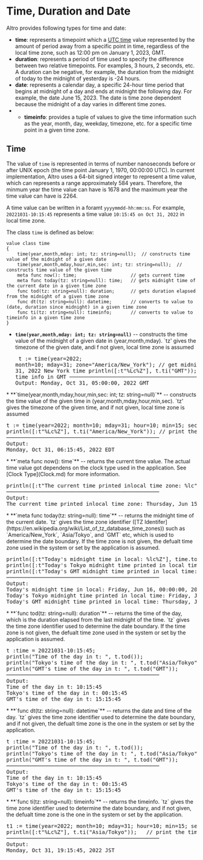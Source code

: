 # Time, Duration and Date

Altro provides following types for time and date:

* **time**: represents a timepoint which a [UTC time](https://en.wikipedia.org/wiki/Coordinated_Universal_Time) value represented by the amount of period away from a specific point in time, regardless of the local time zone, such as 12:00 pm on January 1, 2023, GMT. 
* **duration**: represents a period of time used to specify the difference between two relative timepoints. For examples, 3 hours, 2 seconds, etc. A duration can be negative, for example,  the duration from the midnight of today to the midnight of yesterday is -24 hours. 
* **date**: represents a calendar day, a specific 24-hour time period that begins at midnight of a day and ends at midnight the following day. For example, the date June 15, 2023. The date is time zone dependent because the midnight of a day varies in different time zones.
* * **timeinfo**: provides a tuple of values to give the time information such as the year, month, day, weekday, timezone, etc. for a specific time point in a given time zone.

## Time

The value of `time` is represented in terms of number nanoseconds before or after UNIX epoch (the time point January 1, 1970, 00:00:00 UTC). In current implementation, Altro uses a 64-bit signed integer to represent a time value, which can represents a range approximately 584 years. Therefore, the minmum year the time value can have is 1678 and the maximum year the time value can have is 2264.

A time value can be written in a foramt `yyyymmdd-hh:mm:ss`. For example, `20221031-10:15:45` represents a time value `10:15:45 on Oct 31, 2022` in local time zone. 

The class `time` is defined as below:

```altro
value class time
{
    time(year,month,mday: int; tz: string=null);  // constructs time value of the midnight of a given date
    time(year,month,mday,hour,min,sec: int; tz: string=null);  // constructs time value of the given time
    meta func now(): time;                    // gets current time
    meta func today(tz: string=null): time;   // gets midnight time of the current date in a given time zone
    func tod(tz: string=null): duration;      // gets duration elapsed from the midnight of a given time zone
    func dt(tz: string=null): datetime;       // converts to value to (date, duration since midnight) in a given time zone
    func ti(tz: string=null): timeinfo;       // converts to value to timeinfo in a given time zone
}
```
* **`time(year,month,mday: int; tz: string=null)`** --
    constructs the time value of the midnight of a given date in (year,month,mday). `tz' gives the timezone of the given date, andi f not given, local time zone is assumed<br><pre>
t := time(year=2022; month=10; mday=31; zone="America/New_York"); // get midnight of a Oct 31, 2022 New York time
println([:t"%Lc%Z"], t.ti("GMT"));  // print the time info in GMT
────────────────────────────────────────────────
Output:
Monday, Oct 31, 05:00:00, 2022 GMT
</pre>
* **`time(year,month,mday,hour,min,sec: int; tz: string=null)`** --
    constructs the time value of the given time in (year,month,mday,hour,min,sec). `tz' gives the timezone of the given time, and if not given, local time zone is assumed<br><pre>
t := time(year=2022; month=10; mday=31; hour=10; min=15; sec=45, zone="GMT"); // get time value of Oct 31, 10:15:45, 2022 GMT
println([:t"%Lc%Z"], t.ti("America/New_York")); // print the time info in New York time
────────────────────────────────────────────────
Output:
Monday, Oct 31, 06:15:45, 2022 EDT
</pre>
* **`meta func now(): time`** --
    returns the current time value. The actual time value got dependens on the clock type used in the application. See [Clock Type](Clock.md) for more information.<br><pre>
println([:t"The current time printed inlocal time zone: %lc"], time.now());
────────────────────────────────────────────────
Output:
The current time printed inlocal time zone: Thursday, Jun 15, 22:32:47, 2023
</pre>
* **`meta func today(tz: string=null): time`** --
    returns the midnight time of the current date. `tz` gives the time zone identifier ([TZ Identifer](https://en.wikipedia.org/wiki/List_of_tz_database_time_zones)) such as `America/New_York`, `Asia/Tokyo`, and `GMT` etc, which is used to determine the date boundary. If the time zone is not given, the defualt time zone used in the system or set by the application is assumed. <br><pre>
println([:t"Today's midnight time in local: %lc%Z"], time.today());
println([:t"Today's Tokyo midnight time printed in local time: %lc%Z"], time.today("Asia/Tokyo"));
println([:t"Today's GMT midnight time printed in local time: %lc%Z"], time.today("GMT"));
────────────────────────────────────────────────
Output:
Today's midnight time in local: Friday, Jun 16, 00:00:00, 2023 CDT
Today's Tokyo midnight time printed in local time: Friday, Jun 16, 10:00:00, 2023 CDT
Today's GMT midnight time printed in local time: Thursday, Jun 15, 19:00:00, 2023 CDT
</pre>
* **`func tod(tz: string=null): duration`** --
    returns the time of the day, which is the duration elapsed from the last midnight of the time. `tz` gives the time zone identifier used to determine the date boundary. If the time zone is not given, the defualt time zone used in the system or set by the application is assumed. <br><pre>
t :time = 20221031-10:15:45;
println("Time of the day in t: ", t.tod());
println("Tokyo's time of the day in t: ", t.tod("Asia/Tokyo"));
println("GMT's time of the day in t: ", t.tod("GMT"));
────────────────────────────────────────────────
Output:
Time of the day in t: 10:15:45
Tokyo's time of the day in t: 00:15:45
GMT's time of the day in t: 15:15:45
</pre>
* **`func dt(tz: string=null): datetime`** --
    returns the date and time of the day. `tz` gives the time zone identifier used to determine the date boundary, and if not given, the defualt time zone is the one in the system or set by the application. <br><pre>
t :time = 20221031-10:15:45;
println("Time of the day in t: ", t.tod());
println("Tokyo's time of the day in t: ", t.tod("Asia/Tokyo"));
println("GMT's time of the day in t: ", t.tod("GMT"));
────────────────────────────────────────────────
Output:
Time of the day in t: 10:15:45
Tokyo's time of the day in t: 00:15:45
GMT's time of the day in t: 15:15:45
</pre>
* **`func ti(tz: string=null): timeinfo`** --
 returns the timeinfo. `tz` gives the time zone identifier used to determine the date boundary, and if not given, the defualt time zone is the one in the system or set by the application. <br><pre>
t1 := time(year=2022; month=10; mday=31; hour=10; min=15; sec=45, zone="GMT");   // get time value from GMT time 20221031-10:15:45
println([:t"%Lc%Z"], t.ti("Asia/Tokyo"));   // print the time info in Tokyo local time
────────────────────────────────────────────────
Output:
Monday, Oct 31, 19:15:45, 2022 JST
</pre>
